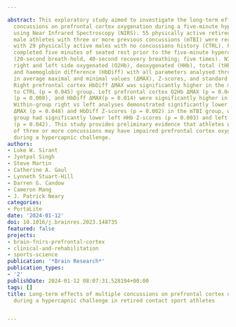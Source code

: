 ---
abstract: This exploratory study aimed to investigate the long-term effects of multiple
  concussions on prefrontal cortex oxygenation during a five-minute hypercapnic challenge
  using Near Infrared Spectroscopy (NIRS). 55 physically active retired contact sport
  male athletes with three or more previous concussions (mTBI) were recruited along
  with 29 physically active males with no concussions history (CTRL). Participants
  completed five minutes of seated rest prior to the five-minute hypercapnic challenge
  (20-second breath-hold, 40-second recovery breathing; five times). NIRS measured
  right and left side oxygenated (O2Hb), deoxygenated (HHb), total (tHb) haemoglobin,
  and haemoglobin difference (HbDiff) with all parameters analysed through changes
  in average maximal and minimal values (ΔMAX), Z-scores, and standard deviations.
  Right prefrontal cortex HbDiff ΔMAX was significantly higher in the mTBI compared
  to CTRL (p = 0.045) group. Left prefrontal cortex O2Hb ΔMAX (p = 0.040), HHb Z-Scores
  (p = 0.008), and HbDiff ΔMAX(p = 0.014) were significantly higher in the mTBI group.
  Within-group right vs left analyses demonstrated significantly lower left HbDiff
  ΔMAX (p = 0.048) and HbDiff Z-scores (p = 0.002) in the mTBI group, while the CTRL
  group had significantly lower left HHb Z-scores (p = 0.003) and left tHb Z-scores
  (p = 0.042). This study provides preliminary evidence that athletes with a history
  of three or more concussions may have impaired prefrontal cortex oxygenation parameters
  during a hypercapnic challenge.
authors:
- Luke W. Sirant
- Jyotpal Singh
- Steve Martin
- Catherine A. Gaul
- Lynneth Stuart-Hill
- Darren G. Candow
- Cameron Mang
- J. Patrick Neary
categories:
- PortaLite
date: '2024-01-12'
doi: 10.1016/j.brainres.2023.148735
featured: false
projects:
- brain-fnirs-prefrontal-cortex
- clinical-and-rehabilitation
- sports-science
publication: '*Brain Research*'
publication_types:
- '2'
publishDate: 2024-01-12 08:07:31.528194+00:00
tags: []
title: Long-term effects of multiple concussions on prefrontal cortex oxygenation
  during a hypercapnic challenge in retired contact sport athletes

---

